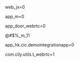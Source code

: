 <p>web_jx=0</p>
<p>app_m=0</p>
<p>app_door_webrtc=0</p>
<p>@#$%_m_11</p>
<p>app_hk.cic.demointegrationapp=0</p>
<p>com.cily.utils.t_webrtc=1</p>
